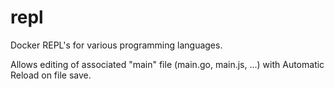 # repl

Docker REPL's for various programming languages.

Allows editing of associated "main" file (main.go, main.js, ...) with Automatic Reload on file save.

